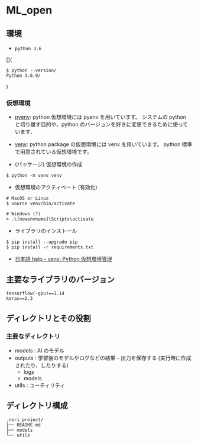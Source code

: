 # ML_open

## 環境
* `python 3.6`

[](
```shell/
$ python --version/
Python 3.6.9/
```
)

### 仮想環境

* [pyenv](https://github.com/pyenv/pyenv):
  python 仮想環境には pyenv を用いています。
  システムの python と切り離す目的や、python のバージョンを好きに変更できるために使っています、
* [venv](https://docs.python.org/3.8/library/venv.html):
  python package の仮想環境には venv を用いています。
  python 標準で用意されている仮想環境です。

* (パッケージ) 仮想環境の作成

```shell
$ python -m venv venv
```

* 仮想環境のアクティベート (有効化)

```shell
# MacOS or Linux
$ source venv/bin/activate

# Windows (?)
> .\[newenvname]\Scripts\activate
```

* ライブラリのインストール

```shell
$ pip install --upgrade pip
$ pip install -r requirements.txt
```


* [日本語 help - venv: Python 仮想環境管理](https://qiita.com/fiftystorm36/items/b2fd47cf32c7694adc2e)


## 主要なライブラリのバージョン

```
tensorflow(-gpu)==1.14
keras==2.3
```

## ディレクトリとその役割

### 主要なディレクトリ
* models    : AI のモデル
* outputs   : 学習後のモデルやログなどの結果・出力を保存する (実行時に作成されたり、したりする)
	- logs
	- models
* utils     : ユーティリティ

## ディレクトリ構成

```
.nori_project/
├── README.md
├── models
└── utils
```
